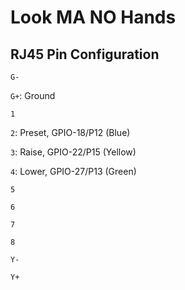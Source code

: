 # **L**ook **MA NO H**ands

## RJ45 Pin Configuration

`G-`

`G+`: Ground

`1`

`2`: Preset, GPIO-18/P12 (Blue)

`3`: Raise, GPIO-22/P15 (Yellow)

`4`: Lower, GPIO-27/P13 (Green)

`5`

`6`

`7`

`8`

`Y-`

`Y+`

